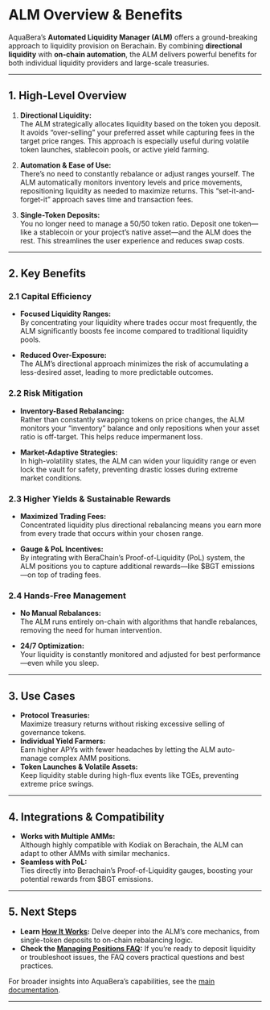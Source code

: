 # ALM Overview & Benefits

AquaBera’s **Automated Liquidity Manager (ALM)** offers a ground-breaking approach to liquidity provision on Berachain. By combining **directional liquidity** with **on-chain automation**, the ALM delivers powerful benefits for both individual liquidity providers and large-scale treasuries.

---

## 1. High-Level Overview

1. **Directional Liquidity:**  
   The ALM strategically allocates liquidity based on the token you deposit. It avoids “over-selling” your preferred asset while capturing fees in the target price ranges. This approach is especially useful during volatile token launches, stablecoin pools, or active yield farming.

2. **Automation & Ease of Use:**  
   There’s no need to constantly rebalance or adjust ranges yourself. The ALM automatically monitors inventory levels and price movements, repositioning liquidity as needed to maximize returns. This “set-it-and-forget-it” approach saves time and transaction fees.

3. **Single-Token Deposits:**  
   You no longer need to manage a 50/50 token ratio. Deposit one token—like a stablecoin or your project’s native asset—and the ALM does the rest. This streamlines the user experience and reduces swap costs.

---

## 2. Key Benefits

### 2.1 Capital Efficiency

- **Focused Liquidity Ranges:**  
  By concentrating your liquidity where trades occur most frequently, the ALM significantly boosts fee income compared to traditional liquidity pools.

- **Reduced Over-Exposure:**  
  The ALM’s directional approach minimizes the risk of accumulating a less-desired asset, leading to more predictable outcomes.

### 2.2 Risk Mitigation

- **Inventory-Based Rebalancing:**  
  Rather than constantly swapping tokens on price changes, the ALM monitors your “inventory” balance and only repositions when your asset ratio is off-target. This helps reduce impermanent loss.

- **Market-Adaptive Strategies:**  
  In high-volatility states, the ALM can widen your liquidity range or even lock the vault for safety, preventing drastic losses during extreme market conditions.

### 2.3 Higher Yields & Sustainable Rewards

- **Maximized Trading Fees:**  
  Concentrated liquidity plus directional rebalancing means you earn more from every trade that occurs within your chosen range.

- **Gauge & PoL Incentives:**  
  By integrating with BeraChain’s Proof-of-Liquidity (PoL) system, the ALM positions you to capture additional rewards—like $BGT emissions—on top of trading fees.

### 2.4 Hands-Free Management

- **No Manual Rebalances:**  
  The ALM runs entirely on-chain with algorithms that handle rebalances, removing the need for human intervention.

- **24/7 Optimization:**  
  Your liquidity is constantly monitored and adjusted for best performance—even while you sleep.

---

## 3. Use Cases

- **Protocol Treasuries:**  
  Maximize treasury returns without risking excessive selling of governance tokens.  
- **Individual Yield Farmers:**  
  Earn higher APYs with fewer headaches by letting the ALM auto-manage complex AMM positions.  
- **Token Launches & Volatile Assets:**  
  Keep liquidity stable during high-flux events like TGEs, preventing extreme price swings.

---

## 4. Integrations & Compatibility

- **Works with Multiple AMMs:**  
  Although highly compatible with Kodiak on Berachain, the ALM can adapt to other AMMs with similar mechanics.  
- **Seamless with PoL:**  
  Ties directly into Berachain’s Proof-of-Liquidity gauges, boosting your potential rewards from $BGT emissions.

---

## 5. Next Steps

- **Learn [How It Works](../how-it-works/README.md):** Delve deeper into the ALM’s core mechanics, from single-token deposits to on-chain rebalancing logic.  
- **Check the [Managing Positions FAQ](../managing-positions-faq/README.md):** If you’re ready to deposit liquidity or troubleshoot issues, the FAQ covers practical questions and best practices.

For broader insights into AquaBera’s capabilities, see the [main documentation](#).

---
